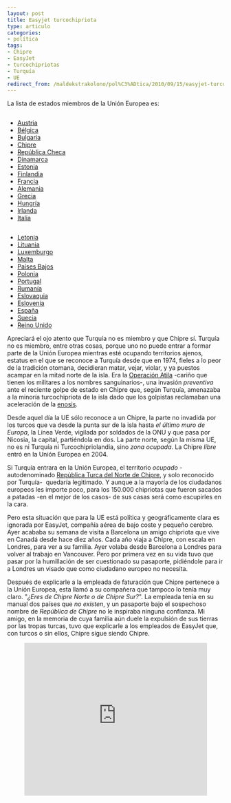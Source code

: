 ```yaml
---
layout: post
title: Easyjet turcochipriota
type: articulo
categories:
- política
tags:
- Chipre
- EasyJet
- turcochipriotas
- Turquía
- UE
redirect_from: /maldekstrakolono/pol%C3%ADtica/2010/09/15/easyjet-turcochipriota.html
---
```


La lista de estados miembros de la Unión Europea es:
<div>
<ul style="width: 100%; float: left; margin-right: 5px;">
<li class="bordertop"> <a title="Austria" href="http://europa.eu/about-eu/member-countries/countries/member-states/austria/index_es.htm">Austria</a><br />
<span class="span_abstract"> </span></li>
<li class="bordertop"> <a title="Bélgica" href="http://europa.eu/about-eu/member-countries/countries/member-states/belgium/index_es.htm">Bélgica</a><br />
<span class="span_abstract"> </span></li>
<li class="bordertop"> <a title="Bulgaria" href="http://europa.eu/about-eu/member-countries/countries/member-states/bulgaria/index_es.htm">Bulgaria</a><br />
<span class="span_abstract"> </span></li>
<li class="bordertop"> <a title="Chipre" href="http://europa.eu/about-eu/member-countries/countries/member-states/cyprus/index_es.htm">Chipre</a><br />
<span class="span_abstract"> </span></li>
<li class="bordertop"> <a title="República Checa" href="http://europa.eu/about-eu/member-countries/countries/member-states/czechrepublic/index_es.htm">República Checa</a><br />
<span class="span_abstract"> </span></li>
<li class="bordertop"> <a title="Dinamarca" href="http://europa.eu/about-eu/member-countries/countries/member-states/denmark/index_es.htm">Dinamarca</a><br />
<span class="span_abstract"> </span></li>
<li class="bordertop"> <a title="Estonia" href="http://europa.eu/about-eu/member-countries/countries/member-states/estonia/index_es.htm">Estonia</a><br />
<span class="span_abstract"> </span></li>
<li class="bordertop"> <a title="Finlandia" href="http://europa.eu/about-eu/member-countries/countries/member-states/finland/index_es.htm">Finlandia</a><br />
<span class="span_abstract"> </span></li>
<li class="bordertop"> <a title="Francia" href="http://europa.eu/about-eu/member-countries/countries/member-states/france/index_es.htm">Francia</a><br />
<span class="span_abstract"> </span></li>
<li class="bordertop"> <a title="Alemania" href="http://europa.eu/about-eu/member-countries/countries/member-states/germany/index_es.htm">Alemania</a><br />
<span class="span_abstract"> </span></li>
<li class="bordertop"> <a title="Grecia" href="http://europa.eu/about-eu/member-countries/countries/member-states/greece/index_es.htm">Grecia</a><br />
<span class="span_abstract"> </span></li>
<li class="bordertop"> <a title="Hungría" href="http://europa.eu/about-eu/member-countries/countries/member-states/hungary/index_es.htm">Hungría</a></li>
<li class="bordertop"> <a title="Irlanda" href="http://europa.eu/about-eu/member-countries/countries/member-states/ireland/index_es.htm">Irlanda</a></li>
<li class="bordertop"> <a title="Italia" href="http://europa.eu/about-eu/member-countries/countries/member-states/italy/index_es.htm">Italia</a></li>
</ul>

<ul style="width: 100%; float: left; margin-right: 5px;">
<li class="bordertop"> <a title="Letonia" href="http://europa.eu/about-eu/member-countries/countries/member-states/latvia/index_es.htm">Letonia</a></li>
<li class="bordertop"> <a title="Lituania" href="http://europa.eu/about-eu/member-countries/countries/member-states/lithuania/index_es.htm">Lituania</a></li>
<li class="bordertop"> <a title="Luxemburgo" href="http://europa.eu/about-eu/member-countries/countries/member-states/luxembourg/index_es.htm">Luxemburgo</a></li>
<li class="bordertop"> <a title="Malta" href="http://europa.eu/about-eu/member-countries/countries/member-states/malta/index_es.htm">Malta</a></li>
<li class="bordertop"> <a title="Países Bajos" href="http://europa.eu/about-eu/member-countries/countries/member-states/netherlands/index_es.htm">Países Bajos</a></li>
<li class="bordertop"> <a title="Polonia" href="http://europa.eu/about-eu/member-countries/countries/member-states/poland/index_es.htm">Polonia</a></li>
<li class="bordertop"> <a title="Portugal" href="http://europa.eu/about-eu/member-countries/countries/member-states/portugal/index_es.htm">Portugal</a></li>
<li class="bordertop"> <a title="Rumanía" href="http://europa.eu/about-eu/member-countries/countries/member-states/romania/index_es.htm">Rumanía</a></li>
<li class="bordertop"> <a title="Eslovaquia" href="http://europa.eu/about-eu/member-countries/countries/member-states/slovakia/index_es.htm">Eslovaquia</a></li>
<li class="bordertop"> <a title="Eslovenia" href="http://europa.eu/about-eu/member-countries/countries/member-states/slovenia/index_es.htm">Eslovenia</a></li>
<li class="bordertop"> <a title="España" href="http://europa.eu/about-eu/member-countries/countries/member-states/spain/index_es.htm">España</a></li>
<li class="bordertop"> <a title="Suecia" href="http://europa.eu/about-eu/member-countries/countries/member-states/sweden/index_es.htm">Suecia</a></li>
<li class="bordertop"> <a title="Reino Unido" href="http://europa.eu/about-eu/member-countries/countries/member-states/unitedkingdom/index_es.htm">Reino Unido</a></li>
</ul>
</div>

Apreciará el ojo atento que Turquía no es miembro y que Chipre sí. 
Turquía no es miembro, entre otras cosas, porque uno no puede entrar a formar 
parte de la Unión Europea mientras esté ocupando territorios ajenos, estatus 
en el que se reconoce a Turquía desde que en 1974, fieles a lo peor de la 
tradición otomana, decidieran matar, vejar, violar, y ya puestos acampar 
en la mitad norte de la isla. 
Era la <a href="http://es.wikipedia.org/wiki/Operaci%C3%B3n_Atila">Operación Atila</a> -cariño que tienen los militares a los nombres sanguinarios-, 
una invasión <span style="font-style: italic;">preventiva</span> ante 
el reciente golpe de estado en Chipre que, según Turquía, amenazaba a la 
minoría turcochipriota de la isla dado que los golpistas reclamaban una 
aceleración de la <a href="http://es.wikipedia.org/wiki/Enosis">enosis</a>.

<p>Desde aquel día la UE sólo reconoce a un Chipre, la parte no invadida por los turcos que va desde la punta sur de la isla hasta <span style="font-style: italic;">el último muro de Europa</span>, la Línea Verde, vigilada por soldados de la ONU y que pasa por Nicosia, la capital, partiéndola en dos. La parte norte, según la misma UE, no es ni Turquía ni Turcochipriolandia, sino <span style="font-style: italic;">zona ocupada</span>. La Chipre <span style="font-style: italic;">libre</span> entró en la Unión Europea en 2004.</p>
<p>Si Turquía entrara en la Unión Europea, el territorio <span style="font-style: italic;">ocupado</span> -autodenominado <a href="http://es.wikipedia.org/wiki/Rep%C3%BAblica_Turca_del_Norte_de_Chipre">República Turca del Norte de Chipre</a>, y solo reconocido por Turquía-  quedaría legitimado. Y aunque a la mayoría de los ciudadanos europeos les importe poco, para los 150.000 chipriotas que fueron sacados a patadas -en el mejor de los casos- de sus casas será como escupirles en la cara.</p>
<p>Pero esta situación que para la UE está política y geográficamente clara es ignorada por EasyJet, compañía aérea de bajo coste y pequeño cerebro. Ayer acababa su semana de visita a Barcelona un amigo chipriota que vive en Canadá desde hace diez años. Cada año viaja a Chipre, con escala en Londres, para ver a su familia. Ayer volaba desde Barcelona a Londres para volver al trabajo en Vancouver. Pero por primera vez en su vida tuvo que pasar por la humillación de ser cuestionado su pasaporte, pidiéndole para ir a Londres un visado que como ciudadano europeo no necesita.</p>
<p>Después de explicarle a la empleada de faturación que Chipre pertenece a la Unión Europea, esta llamó a su compañera que tampoco lo tenía muy claro. "<span style="font-style: italic;">¿Eres de Chipre Norte o de Chipre Sur?</span>". La empleada tenía en su manual dos países que <span style="font-style: italic;">no existen</span>, y un pasaporte bajo el sospechoso nombre de <span style="font-style: italic;">República de Chipre</span> no le inspiraba ninguna confianza. Mi amigo, en la memoria de cuya familia aún duele la expulsión de sus tierras por las tropas turcas, tuvo que explicarle a los empleados de EasyJet que, con turcos o sin ellos, Chipre sigue siendo Chipre.</p>
<div class="youtube-video" style="text-align: center;"><object classid="clsid:d27cdb6e-ae6d-11cf-96b8-444553540000" width="425" height="355" codebase="http://download.macromedia.com/pub/shockwave/cabs/flash/swflash.cab#version=6,0,40,0"><param name="wmode" value="transparent" /><param name="src" value="http://www.youtube.com/v/4lwdjhNWD40&amp;feature=youtube_gdata_player" /><embed type="application/x-shockwave-flash" width="425" height="355" src="http://www.youtube.com/v/4lwdjhNWD40&amp;feature=youtube_gdata_player" wmode="transparent"></embed></object></div>
